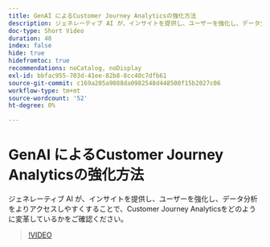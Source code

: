 ```yaml
---
title: GenAI によるCustomer Journey Analyticsの強化方法
description: ジェネレーティブ AI が、インサイトを提供し、ユーザーを強化し、データ分析をよりアクセスしやすくすることで、Customer Journey Analyticsをどのように変革しているかをご確認ください。
doc-type: Short Video
duration: 48
index: false
hide: true
hidefromtoc: true
recommendations: noCatalog, noDisplay
exl-id: bbfac955-703d-41ee-82b8-8cc40c7dfb61
source-git-commit: c169a205a9088da0982548d448500f15b2027c06
workflow-type: tm+mt
source-wordcount: '52'
ht-degree: 0%

---
```


# GenAI によるCustomer Journey Analyticsの強化方法

ジェネレーティブ AI が、インサイトを提供し、ユーザーを強化し、データ分析をよりアクセスしやすくすることで、Customer Journey Analyticsをどのように変革しているかをご確認ください。

<!-- 62_S106_3442453_47_how-genai-enhances-customer-journey-analytics -->
>[!VIDEO](https://video.tv.adobe.com/v/3459984/?learn=on&enablevpops=true&captions=jpn)
